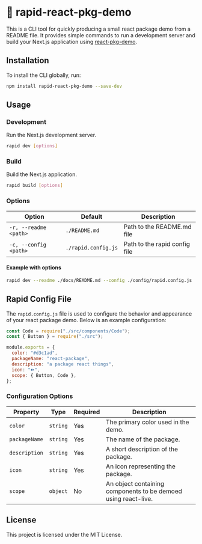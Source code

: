 # 🌊 rapid-react-pkg-demo

This is a CLI tool for quickly producing a small react package demo from a README file. It provides simple commands to run a development server and build your Next.js application using [react-pkg-demo](https://www.npmjs.com/package/react-pkg-demo).

## Installation

To install the CLI globally, run:

```bash
npm install rapid-react-pkg-demo --save-dev
```

## Usage

### Development

Run the Next.js development server.

```sh
rapid dev [options]
```

### Build

Build the Next.js application.

```sh
rapid build [options]
```

### Options

| Option                | Default             | Description                   |
| --------------------- | ------------------- | ----------------------------- |
| `-r, --readme <path>` | `./README.md`       | Path to the README.md file    |
| `-c, --config <path>` | `./rapid.config.js` | Path to the rapid config file |

#### Example with options

```sh
rapid dev --readme ./docs/README.md --config ./config/rapid.config.js
```

## Rapid Config File

The `rapid.config.js` file is used to configure the behavior and appearance of your react package demo. Below is an example configuration:

```js
const Code = require("./src/components/Code");
const { Button } = require("./src");

module.exports = {
  color: "#d3c1ad",
  packageName: "react-package",
  description: "a package react things",
  icon: "⏩",
  scope: { Button, Code },
};
```

### Configuration Options

| Property      | Type     | Required | Description                                                    |
| ------------- | -------- | -------- | -------------------------------------------------------------- |
| `color`       | `string` | Yes      | The primary color used in the demo.                            |
| `packageName` | `string` | Yes      | The name of the package.                                       |
| `description` | `string` | Yes      | A short description of the package.                            |
| `icon`        | `string` | Yes      | An icon representing the package.                              |
| `scope`       | `object` | No       | An object containing components to be demoed using react-live. |

## License

This project is licensed under the MIT License.
